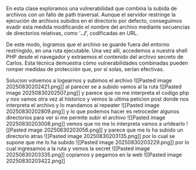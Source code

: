 En esta clase exploramos una vulnerabilidad que combina la subida de archivos con un fallo de path traversal. Aunque el servidor restringe la ejecución de archivos subidos en el directorio por defecto, conseguimos evadir esta medida modificando el nombre del archivo mediante secuencias de directorios relativas, como ‘**../**‘, codificadas en URL.

De este modo, logramos que el archivo se guarde fuera del entorno restringido, en una ruta ejecutable. Una vez allí, accedemos a nuestra shell PHP desde el navegador y extraemos el contenido del archivo secreto de Carlos. Esta técnica demuestra cómo vulnerabilidades combinadas pueden romper medidas de protección que, por sí solas, serían efectivas.

Solucion
volvemos a logearnos y subimos el archivo
![[Pasted image 20250830202421.png]]
al parecer se a subido vamos al la ruta
![[Pasted image 20250830202507.png]]
y parece que no me interpreta el codigo php
y nos vamos otra vez al historico y vemos la ultima peticion post donde nos interpreta el archivo y lo mandamos al repeater
![[Pasted image 20250830202809.png]]
y lo que podemos hacer es retroceder algunos directorios para ver si me permite subir el archivo
![[Pasted image 20250830203008.png]]
vemos que no me lo interpreta vamos a urldearlo
![[Pasted image 20250830203056.png]]
y parece que me lo ha subido un directorio atras
![[Pasted image 20250830203135.png]]
por lo cual se supone que me lo ha subido
![[Pasted image 20250830203229.png]]
por lo cual ingresamos a la ruta y vemos la secret
![[Pasted image 20250830203335.png]]
copiamos y pegamos en la web
![[Pasted image 20250830203422.png]]
